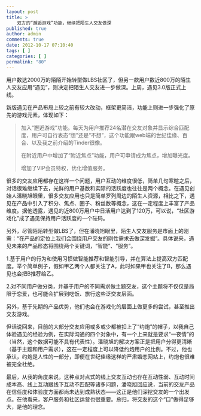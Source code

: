```yaml
---
layout: post
title: >
    双方的“邂逅游戏”功能，继续把陌生人交友做深
published: true
author: admin
comments: true
date: 2012-10-17 07:10:40
tags: [ ]
categories: [ ]
permalink: "80"
---
```

用户数达2000万的陌陌开始转型做LBS社区了，但另一款用户数近800万的陌生人交友应用“遇见”，则决定把陌生人交友进一步做深。上周，遇见3.0版正式上线。

新版遇见在产品布局上较之前有较大改动，框架更简洁，功能上则进一步强化了原先的游戏元素，体现如下：

> 加入“邂逅游戏”功能。每天为用户推荐24名潜在交友对象并显示综合匹配度，用户可自行表态“想”还是“不想”，这个功能跟web端的世纪佳缘、百合、以及我之前介绍的Tinder很像。
> 
> 在附近用户中增加了“附近焦点”功能，用户可申请成为焦点，增加曝光度。
> 
> 增加了VIP会员特权，优化增值服务。



很多的交友应用都存在这样一个问题，用户互动的维度很低，简单几句寒暄之后，对话很难继续下去，光鲜的用户基数和实际的活跃度也往往是两个概念。在遇见创始人潘晓旭眼里，很多交友应用也只是简单罗列周边的陌生人资源，相比之下，遇见在产品中引入了积分、焦点、圈子、粉丝数等概念，这在一定程度上丰富了产品维度。据他透露，遇见的近800万用户中日活用户达到了120万，可以说，“社区游戏化”成了遇见保持用户活跃度的一个砝码。

另外，尽管陌陌转型做LBS了，但在潘晓旭眼里，陌生人交友服务是市面上的刚需：“在产品的定位上我们会围绕用户交友的刚性需求去做深发掘”。具体说来，遇见未来的产品形态将围绕两个关键词，“智能”、“服务”。

1.基于用户的行为和使用习惯做智能推荐和智能引导，并在算法上提高双方匹配度。举个简单例子，假如甲乙两个人都关注了A，此时如果甲也关注了B，那么遇见也会把B推荐给乙。

2.对不同用户做分类，并基于用户的不同需求做主题交友，这个主题将不仅仅是局限于恋爱，也可能会扩展到吃饭、旅行这些泛交友层面。

另外，基于先期的产品优势，他们也会在游戏化的层面上做更多的尝试，甚至推出交友游戏。

但话说回来，目前的大部分交友应用或多或少都被扣上了“约炮”的帽子，以我自己体验遇见的经验为例，在实际沟通的四个对象中，有一个上来就是要求“一夜情”的（当然，这个数据可能不具有代表性）。潘晓旭的解决方案正是把用户分得更清晰（基于主题和用户需求），这在一定程度上可以降低约炮用户的比例。不过，他也承认，约炮是人性的一部分，即便在世纪佳缘这样的严肃婚恋网站上，约炮也很难被完全杜绝。

最后，从我的角度来说，这种点对点式的线上交友互动也存在互动性弱、互动时间成本高、线上互动跟线下互动不匹配等诸多问题，潘晓旭回应说，当前的交友产品在信任度和体验度方面都尚未达到成熟状态——这正是他们深挖交友的一个出发点。在他看来，客户服务和社区运营也很重要。总归，将交友的这个“口”做得足够大，是他的理念。